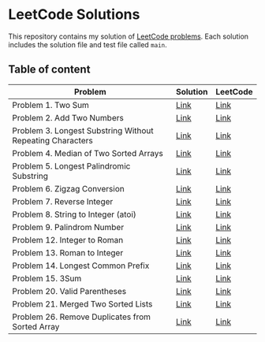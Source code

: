 # LeetCode Solutions

This repository contains my solution of [LeetCode problems](https://leetcode.com/problemset/). Each solution includes the solution file and test file called `main`.

## Table of content

<table>
    <thead>
        <th>Problem</th>
        <th>Solution</th>
        <th>LeetCode</th>
    </thead>
    <tbody>
        <tr>
            <td>Problem 1. Two Sum</td>
            <td><a href="https://github.com/pattlearn/leetcode-answer/tree/main/1.%20Two%20Sum">Link</a></td>
            <td><a href="https://leetcode.com/problems/two-sum/description/">Link</a></td>
        </tr>
        <tr>
            <td>Problem 2. Add Two Numbers</td>
            <td><a href="https://github.com/pattlearn/leetcode-answer/tree/main/2.%20Add%20Two%20Numbers">Link</a></td>
            <td><a href="https://leetcode.com/problems/add-two-numbers/description/">Link</a></td>
        </tr>
        <tr>
            <td>Problem 3. Longest Substring Without Repeating Characters</td>
            <td><a href="https://github.com/pattlearn/leetcode-answer/tree/main/3.%20Longest%20Substring%20Without%20Repeating%20Characters">Link</a></td>
            <td><a href="https://leetcode.com/problems/longest-substring-without-repeating-characters/description/">Link</a></td>
        </tr>
        <tr>
            <td>Problem 4. Median of Two Sorted Arrays</td>
            <td><a href="https://github.com/pattlearn/leetcode-answer/tree/main/4.%20Median%20of%20Two%20Sorted%20Arrays">Link</a></td>
            <td><a href="https://leetcode.com/problems/median-of-two-sorted-arrays/description/">Link</a></td>
        </tr>
        <tr>
            <td>Problem 5. Longest Palindromic Substring</td>
            <td><a href="https://github.com/pattlearn/leetcode-answer/tree/main/5.%20Longest%20Palindromic%20Substring">Link</a></td>
            <td><a href="https://leetcode.com/problems/longest-palindromic-substring/description/">Link</a></td>
        </tr>
        <tr>
            <td>Problem 6. Zigzag Conversion</td>
            <td><a href="https://github.com/pattlearn/leetcode-answer/tree/main/6.%20Zigzag%20Conversion">Link</a></td>
            <td><a href="https://leetcode.com/problems/zigzag-conversion/description/">Link</a></td>
        </tr>
        <tr>
            <td>Problem 7. Reverse Integer</td>
            <td><a href="https://github.com/pattlearn/leetcode-answer/tree/main/7.%20Reverse%20Integer">Link</a></td>
            <td><a href="https://leetcode.com/problems/reverse-integer/description/">Link</a></td>
        </tr>
        <tr>
            <td>Problem 8. String to Integer (atoi)</td>
            <td><a href="https://github.com/pattlearn/leetcode-answer/tree/main/8.%20String%20to%20Integer%20(atoi)">Link</a></td>
            <td><a href="https://leetcode.com/problems/string-to-integer-atoi/description/">Link</a></td>
        </tr>
        <tr>
            <td>Problem 9. Palindrom Number</td>
            <td><a href="https://github.com/pattlearn/leetcode-answer/tree/main/9.%20Palindrome%20Number">Link</a></td>
            <td><a href="https://leetcode.com/problems/palindrome-number/description/">Link</a></td>
        </tr>
        <tr>
            <td>Problem 12. Integer to Roman</td>
            <td><a href="https://github.com/pattlearn/leetcode-answer/tree/main/12.%20Integer%20to%20Roman">Link</a></td>
            <td><a href="https://leetcode.com/problems/integer-to-roman/description/">Link</a></td>
        </tr>
        <tr>
            <td>Problem 13. Roman to Integer</td>
            <td><a href="https://github.com/pattlearn/leetcode-answer/tree/main/13.%20Roman%20to%20Integer">Link</a></td>
            <td><a href="https://leetcode.com/problems/roman-to-integer/description/">Link</a></td>
        </tr>
        <tr>
            <td>Problem 14. Longest Common Prefix</td>
            <td><a href="https://github.com/pattlearn/leetcode-answer/tree/main/14.%20Longest%20Common%20Prefix">Link</a></td>
            <td><a href="https://leetcode.com/problems/longest-common-prefix/description/">Link</a></td>
        </tr>
        <tr>
            <td>Problem 15. 3Sum</td>
            <td><a href="https://github.com/pattlearn/leetcode-answer/tree/main/15.%203Sum">Link</a></td>
            <td><a href="https://leetcode.com/problems/3sum/description/">Link</a></td>
        </tr>
        <tr>
            <td>Problem 20. Valid Parentheses</td>
            <td><a href="https://github.com/pattlearn/leetcode-answer/tree/main/20.%20Valid%20Parentheses">Link</a></td>
            <td><a href="https://leetcode.com/problems/valid-parentheses/description/">Link</a></td>
        </tr>
        <tr>
            <td>Problem 21. Merged Two Sorted Lists</td>
            <td><a href="https://github.com/pattlearn/leetcode-answer/tree/main/9.%20Palindrome%20Number">Link</a></td>
            <td><a href="https://leetcode.com/problems/merge-two-sorted-lists/description/">Link</a></td>
        </tr>
        <tr>
            <td>Problem 26. Remove Duplicates from Sorted Array</td>
            <td><a href="https://github.com/pattlearn/leetcode-answer/tree/main/26.%20Remove%20Duplicates%20from%20Sorted%20Array">Link</a></td>
            <td><a href="https://leetcode.com/problems/remove-duplicates-from-sorted-array/description/">Link</a></td>
        </tr>
        <!-- <tr>
            <td></td>
            <td><a href="">Link</a></td>
            <td><a href="">Link</a></td>
        </tr> -->
    </tbody>
</table>
